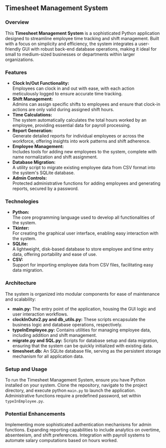 ## Timesheet Management System

### Overview

This **Timesheet Management System** is a sophisticated Python application designed to streamline employee time tracking and shift management. Built with a focus on simplicity and efficiency, the system integrates a user-friendly GUI with robust back-end database operations, making it ideal for small to medium-sized businesses or departments within larger organizations.

### Features

- **Clock In/Out Functionality:** <br>
Employees can clock in and out with ease, with each action meticulously logged to ensure accurate time tracking. 
- **Shift Management:** <br>
Admins can assign specific shifts to employees and ensure that clock-in actions are only valid during assigned shift hours. 
- **Time Calculations:** <br>
The system automatically calculates the total hours worked by an employee, providing essential data for payroll processing. 
- **Report Generation:** <br>
Generate detailed reports for individual employees or across the workforce, offering insights into work patterns and shift adherence. 
- **Employee Management:** <br>
Includes tools for adding new employees to the system, complete with name normalization and shift assignment. 
- **Database Migration:** <br>
A utility script to migrate existing employee data from CSV format into the system's SQLite database. 
- **Admin Controls:** <br>
Protected administrative functions for adding employees and generating reports, secured by a password.

### Technologies

- **Python:** <br>
The core programming language used to develop all functionalities of the system. 
- **Tkinter:** <br>
For creating the graphical user interface, enabling easy interaction with the system. 
- **SQLite:** <br>
A lightweight, disk-based database to store employee and time entry data, offering portability and ease of use. 
- **CSV:** <br>
Support for importing employee data from CSV files, facilitating easy data migration.

### Architecture

The system is organized into modular components for ease of maintenance and scalability:

- **main.py:** The entry point of the application, housing the GUI logic and user interaction workflows. 
- **clockInOutv2.py and db_utils.py:** These scripts encapsulate the business logic and database operations, respectively. 
- **typeInEmployee.py:** Contains utilities for managing employee data, including addition and shift management. 
- **migrate.py and SQL.py:** Scripts for database setup and data migration, ensuring that the system can be quickly initialized with existing data. 
- **timesheet.db:** An SQLite database file, serving as the persistent storage mechanism for all application data.

### Setup and Usage

To run the Timesheet Management System, ensure you have Python installed on your system. Clone the repository, navigate to the project directory, and execute python `main.py` to launch the application. Administrative functions require a predefined password, set within `typeInEmployee.py`.

### Potential Enhancements

Implementing more sophisticated authentication mechanisms for admin functions.
Expanding reporting capabilities to include analytics on overtime, absenteeism, and shift preferences.
Integration with payroll systems to automate salary computations based on hours worked.
